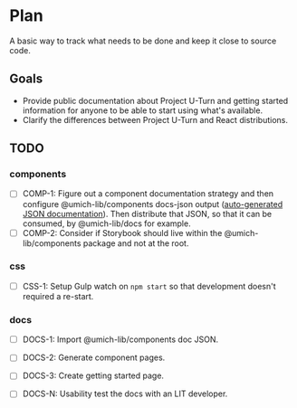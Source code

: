 # Plan

A basic way to track what needs to be done and keep it close to source code.

## Goals

- Provide public documentation about Project U-Turn and getting started information for anyone to be able to start using what's available.
- Clarify the differences between Project U-Turn and React distributions.

## TODO

### components

- [ ] COMP-1: Figure out a component documentation strategy and then configure @umich-lib/components docs-json output ([auto-generated JSON documentation](https://stenciljs.com/docs/docs-json)). Then distribute that JSON, so that it can be consumed, by @umich-lib/docs for example.
- [ ] COMP-2: Consider if Storybook should live within the @umich-lib/components package and not at the root.

### css

- [ ] CSS-1: Setup Gulp watch on `npm start` so that development doesn't required a re-start.

### docs

- [ ] DOCS-1: Import @umich-lib/components doc JSON.
- [ ] DOCS-2: Generate component pages.
- [ ] DOCS-3: Create getting started page.

- [ ] DOCS-N: Usability test the docs with an LIT developer.
